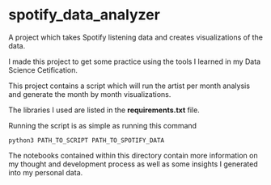 # spotify_data_analyzer
A project which takes Spotify listening data and creates visualizations of the data. 

I made this project to get some practice using the tools I learned in my Data Science Cetification.

This project contains a script which will run the artist per month analysis and generate the month by month visualizations. 

The libraries I used are listed in the __requirements.txt__ file.

Running the script is as simple as running this command 
``` 
python3 PATH_TO_SCRIPT PATH_TO_SPOTIFY_DATA
``` 

The notebooks contained within this directory contain more information on my thought and development process as well as some insights I generated into my personal data.
